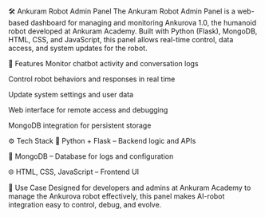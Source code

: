 🛠️ Ankuram Robot Admin Panel
The Ankuram Robot Admin Panel is a web-based dashboard for managing and monitoring Ankurova 1.0, the humanoid robot developed at Ankuram Academy. Built with Python (Flask), MongoDB, HTML, CSS, and JavaScript, this panel allows real-time control, data access, and system updates for the robot.

🔧 Features
Monitor chatbot activity and conversation logs

Control robot behaviors and responses in real time

Update system settings and user data

Web interface for remote access and debugging

MongoDB integration for persistent storage

⚙️ Tech Stack
🐍 Python + Flask – Backend logic and APIs

🍃 MongoDB – Database for logs and configuration

🌐 HTML, CSS, JavaScript – Frontend UI

🎯 Use Case
Designed for developers and admins at Ankuram Academy to manage the Ankurova robot effectively, this panel makes AI-robot integration easy to control, debug, and evolve.
